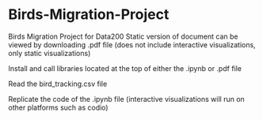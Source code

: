 # Birds-Migration-Project
Birds Migration Project for Data200
Static version of document can be viewed by downloading .pdf file (does not include interactive visualizations, only static visualizations)

Install and call libraries located at the top of either the .ipynb or .pdf file

Read the bird_tracking.csv file 

Replicate the code of the .ipynb file (interactive visualizations will run on other platforms such as codio)
